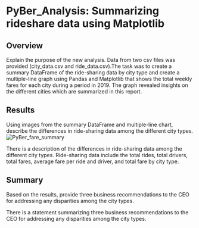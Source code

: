# PyBer_Analysis: Summarizing rideshare data using Matplotlib
## Overview
Explain the purpose of the new analysis.
Data from two csv files was provided (city_data.csv and ride_data.csv).The task was to create a summary DataFrame of the ride-sharing data by city type and create a multiple-line graph using Pandas and Matplotlib that shows the total weekly fares for each city during a period in 2019. The graph revealed insights on the different cities which are summarized in this report. 
## Results
Using images from the summary DataFrame and multiple-line chart, describe the differences in ride-sharing data among the different city types.
![PyBer_fare_summary](https://user-images.githubusercontent.com/104794100/178580598-e418f8e2-7518-44cd-9753-1ff10d2d5f6f.jpg)


There is a description of the differences in ride-sharing data among the different city types. Ride-sharing data include the total rides, total drivers, total fares, average fare per ride and driver, and total fare by city type.
## Summary 
Based on the results, provide three business recommendations to the CEO for addressing any disparities among the city types.

There is a statement summarizing three business recommendations to the CEO for addressing any disparities among the city types. 
